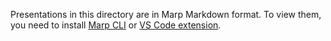 Presentations in this directory are in Marp Markdown format. To view them, you need
to install [Marp CLI][cli] or [VS Code extension][vscode].

  [cli]: https://github.com/marp-team/marp-cli
  [vscode]: https://marketplace.visualstudio.com/items?itemName=marp-team.marp-vscode
